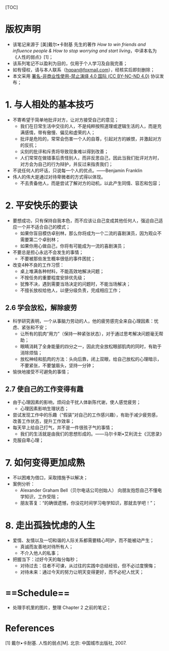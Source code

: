 [TOC]

# 版权声明
- 该笔记来源于 [美]戴尔•卡耐基 先生的著作 *How to win friends and influence people & How to stop worrying and start living*，中译本名为《人性的弱点》[1]；
- 该系列笔记不以盈利为目的，仅用于个人学习及自我完善；
- 如有侵权，请与本人联系（hqpan@foxmail.com），经核实后即刻删除；
- 本文采用 [署名-非商业性使用-禁止演绎 4.0 国际 (CC BY-NC-ND 4.0)](https://creativecommons.org/licenses/by-nc-nd/4.0/deed.zh) 协议发布；


# 1. 与人相处的基本技巧
- 不寄希望于简单地批评对方，让对方接受自己的意见；
  - 我们在日常生活中交往的人，不是纯粹按照道理或逻辑生活的人，而是充满感情，带有傲慢、偏见和虚荣的人；
  - 批评是危险的，常常会伤害一个人的自尊，引起对方的嫉恨，并激起对方的反抗；
  - 尖刻的批评和斥责将导致现象难以得到改善；
  - 人们常常在做错事后责怪别人，而非反思自己，因此当我们批评对方时，对方会为自己的行为辩护，并反过来指责我们；
- 不说任何人的坏话，只说每一个人的优点。——Benjamin Franklin
- 伟人的伟大是通过对待卑微者的方式得以体现。
  - 不去责备他人，而是尝试了解对方的动机，以此产生同情、容忍和包容；

# 2. 平安快乐的要诀
- 要想成功，只有保持自我本色，而不应该让自己变成其他任何人，强迫自己适应一个并不适合自己的模式；
  - 如果你盲目模仿卓别林，那么你将成为一个二流的喜剧演员，因为观众不需要第二个卓别林；
  - 如果你用心做自己，你将有可能成为一流的喜剧演员；
- 不要总是担心永远不会发生的事情；
  - 不要被那些发生概率很低的事件困扰；
- 改变4种不良的工作习惯：
  - 桌上堆满各种材料，不能高效地解决问题；
  - 不按任务的重要程度安排优先级；
  - 犹豫不决，遇到需要当场决定的问题时，不能当场解决；
  - 不擅长放权给他人，以便分级负责，完成相应工作； 

## 2.6 学会放松，解除疲劳
- 科学研究表明，一个从事脑力劳动的人，他的疲劳感完全来自心理因素：忧虑、紧张和不安；
  - 让所有的肌肉“用力”（保持一种紧张状态），对于通过思考解决问题毫无帮助；
  - 眼睛消耗了全身能量的四分之一，因此完全放松眼部肌肉的同时，有助于消除烦恼；
  - 放松神经和肌肉的方法：头向后靠，闭上双眼，给自己放松的心理暗示，不要紧张，不要皱眉头，坚持一分钟；
- 愉快地接受不可避免的事情；

## 2.7 使自己的工作变得有趣
- 由于心理因素的影响，烦闷会干扰人体新陈代谢，使人感觉疲劳；
  - 心理因素影响生理状态；
- 尝试发现工作中的乐趣（“假装”对自己的工作感兴趣），有助于减少疲劳感，改善工作状态，提升工作效率；
- 每天早上给自己打气，并不是一件很孩子气的事情；
  - 我们的生活就是由我们的思想形成的。——马尔卡斯•艾利流士《沉思录》
- 克服自卑心理；



# 7. 如何变得更加成熟

- 不以困难为借口，采取措施予以解决；
- 案例分析：
  - Alexander Graham Bell（贝尔电话公司创始人） 向朋友抱怨自己不懂电学知识，工作受阻；
  - 朋友答复：“的确很遗憾，你没花时间学习电学知识，那就去学吧！”；



# 8. 走出孤独忧虑的人生

- 爱情、友情以及一切和谐的人际关系都需要精心呵护，而不能被动产生；
  - 真诚而友善地对待所有人；
  - 不介入他人的私事；
- 把握当下：过好今天的每分每秒；
  - 对待过去：往者不可谏，从过往的实践中总结经验，但不必过度懊悔；
  - 对待未来：通过今天的努力让明天变得更好，而不必杞人忧天；



# ==Schedule==

- 处理手机里的图片，整理 Chapter 2 之前的笔记；

# References

[1] 戴尔•卡耐基. 人性的弱点[M]. 北京: 中国城市出版社, 2007.
